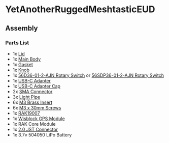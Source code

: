# YetAnotherRuggedMeshtasticEUD
 
## Assembly

### Parts List
- 1x [Lid](https://github.com/justcallmekoko/YetAnotherRuggedMeshtasticEUD/blob/main/Mechanical/STLs/Lid.stl)
- 1x [Main Body](https://github.com/justcallmekoko/YetAnotherRuggedMeshtasticEUD/blob/main/Mechanical/STLs/Main%20Body.stl)
- 1x [Gasket](https://github.com/justcallmekoko/YetAnotherRuggedMeshtasticEUD/blob/main/Mechanical/STLs/Gasket.stl)
- 1x [Knob](https://github.com/justcallmekoko/YetAnotherRuggedMeshtasticEUD/blob/main/Mechanical/STLs/Knob.stl)
- 1x [56D36-01-2-AJN Rotary Switch](https://www.digikey.com/en/products/detail/grayhill-inc/56D36-01-2-AJN/98655?s=N4IgTCBcDaIKwDYAiBmBBaADARnWdAggFIByIAugL5A) or [56SDP36-01-2-AJN Rotary Switch](https://www.digikey.com/en/products/detail/grayhill-inc/56SDP36-01-2-AJN/2678565)
- 1x [USB-C Adapter](https://www.aliexpress.us/item/3256804440339698.html?spm=a2g0o.order_list.order_list_main.69.551b1802ttIMoC&gatewayAdapt=glo2usa)
- 1x [USB-C Adapter Cap](https://www.aliexpress.us/item/3256805936943547.html?spm=a2g0o.order_list.order_list_main.74.551b1802ttIMoC&gatewayAdapt=glo2usa)
- 2x [SMA Connector](https://www.digikey.com/en/products/detail/gct/cab412rf-0100-a-1-e/22251137)
- 3x [Light Pipe](https://www.digikey.com/en/products/detail/visual-communications-company-vcc/LMC-080-CTP/4515531?so=90373260&content=productdetail_US&mkt_tok=MDI4LVNYSy01MDcAAAGX0MQASlnBdqnk_A_6-qsaQpySAVFtRW1V2aL_yuqiJkK8GdLw7qbNu7k92KyTDxIo68lhwqGd2r5rppqj1dw4OAeHWfHPXsyYTJiT8VoO)
- 6x [M3 Brass Insert](https://www.mcmaster.com/94180A331/)
- 6x [M3 x 30mm Screws](https://www.mcmaster.com/91294A141/)
- 1x [RAK19007](https://store.rakwireless.com/products/rak19007-wisblock-base-board-2nd-gen)
- 1x [Wisblock GPS Module](https://store.rakwireless.com/products/wisblock-gnss-location-module-rak12500)
- 1x RAK Core Module
- 1x [2.0 JST Connector](https://www.amazon.com/dp/B07NWD5NTN?ref_=ppx_hzsearch_conn_dt_b_fed_asin_title_1)
- 1x 3.7v 504050 LiPo Battery
